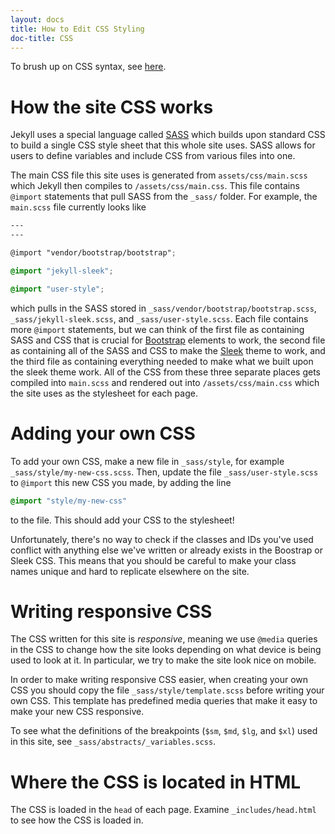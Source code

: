 ```yaml
---
layout: docs
title: How to Edit CSS Styling
doc-title: CSS
---
```


To brush up on CSS syntax, see [here](https://www.w3schools.com/css/).

# How the site CSS works

Jekyll uses a special language called [SASS](https://sass-lang.com/) which builds upon standard CSS to build a single CSS style sheet that this whole site uses. SASS allows for users to define variables and include CSS from various files into one.

The main CSS file this site uses is generated from `assets/css/main.scss` which Jekyll then compiles to `/assets/css/main.css`. This file contains `@import` statements that pull SASS from the `_sass/` folder. For example, the `main.scss` file currently looks like

```scss
---
---

@import "vendor/bootstrap/bootstrap";

@import "jekyll-sleek";

@import "user-style";
```

which pulls in the SASS stored in `_sass/vendor/bootstrap/bootstrap.scss`, `_sass/jekyll-sleek.scss`, and `_sass/user-style.scss`. Each file contains more `@import` statements, but we can think of the first file as containing SASS and CSS that is crucial for [Bootstrap](http://getbootstrap.com/) elements to work, the second file as containing all of the SASS and CSS to make the [Sleek](https://github.com/janczizikow/sleek) theme to work, and the third file as containing everything needed to make what we built upon the sleek theme work. All of the CSS from these three separate places gets compiled into `main.scss` and rendered out into `/assets/css/main.css` which the site uses as the stylesheet for each page.

# Adding your own CSS

To add your own CSS, make a new file in `_sass/style`, for example `_sass/style/my-new-css.scss`. Then, update the file `_sass/user-style.scss` to `@import` this new CSS you made, by adding the line
```scss
@import "style/my-new-css"
```
to the file. This should add your CSS to the stylesheet!

Unfortunately, there's no way to check if the classes and IDs you've used conflict with anything else we've written or already exists in the Boostrap or Sleek CSS. This means that you should be careful to make your class names unique and hard to replicate elsewhere on the site.

# Writing responsive CSS

The CSS written for this site is *responsive*, meaning we use `@media` queries in the CSS to change how the site looks depending on what device is being used to look at it. In particular, we try to make the site look nice on mobile.

In order to make writing responsive CSS easier, when creating your own CSS you should copy the file `_sass/style/template.scss` before writing your own CSS. This template has predefined media queries that make it easy to make your new CSS responsive.

To see what the definitions of the breakpoints (`$sm`, `$md`, `$lg`, and `$xl`) used in this site, see `_sass/abstracts/_variables.scss`.

# Where the CSS is located in HTML

The CSS is loaded in the `head` of each page. Examine `_includes/head.html` to see how the CSS is loaded in.
